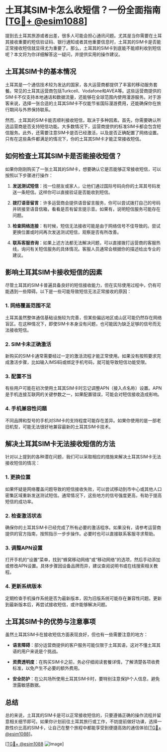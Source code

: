 # 土耳其SIM卡怎么收短信？一份全面指南[[TG💪+ @esim1088](https://t.me/s/esim1088)]

提到去土耳其旅游或者出差，很多人可能会担心通讯问题。尤其是当你需要在土耳其接收重要的短信验证码、银行通知或者其他重要信息时，土耳其的SIM卡是否能正常接收短信就显得尤为重要了。那么，土耳其的SIM卡到底能不能顺利收到短信呢？本文将为你详细解答这一疑问，并提供实用的操作建议。

## 土耳其SIM卡的基本情况

土耳其是一个通信技术较为发达的国家，各大运营商都提供了丰富的移动服务套餐。常见的土耳其运营商包括Turkcell、Vodafone和AVEA等。这些运营商提供的SIM卡不仅支持本地通话和数据流量，还能够在全球范围内使用漫游服务。对于游客来说，选择一张合适的土耳其SIM卡不仅能节省国际漫游费用，还能确保你在旅行期间与外界保持联系。

然而，土耳其的SIM卡能否顺利接收短信，取决于多种因素。首先，你需要确认所选运营商是否支持短信功能。大多数情况下，运营商提供的标准SIM卡都会包含短信服务。此外，还需要注意SIM卡是否已经激活，以及是否正确配置了网络设置。只有在这些条件都满足的情况下，你的土耳其SIM卡才能正常接收短信。

## 如何检查土耳其SIM卡是否能接收短信？

如果你刚刚购买了一张土耳其的SIM卡，想要确认它是否能够正常接收短信，可以按照以下步骤进行操作：

1. **发送测试短信**：找一位朋友或家人，让他们通过国际号码向你的土耳其号码发送一条短信。这样你可以直接验证是否能收到短信。
   
2. **拨打语音留言**：许多运营商会提供语音留言服务，你可以尝试拨打自己的号码并转接至语音信箱，看看是否有留言提示音。如果有，说明短信服务可能存在问题。

3. **检查网络连接**：有时候，短信无法接收可能是由于网络信号不佳导致的。尝试更换位置或时间再次发送测试短信，观察是否有所改善。

4. **联系客服咨询**：如果上述方法都无法解决问题，可以直接拨打运营商的客服热线，询问有关短信服务的具体情况。客服人员通常会根据你的描述给出专业的建议。

## 影响土耳其SIM卡接收短信的因素

尽管土耳其的SIM卡普遍具备良好的短信接收能力，但在实际使用过程中，仍有可能遇到一些障碍。以下是一些可能导致短信无法正常接收的原因：

### 1. 网络覆盖范围不足

土耳其虽然整体通信基础设施较为完善，但某些偏远地区或山区可能仍然存在网络盲区。在这种情况下，即使SIM卡本身没有问题，也可能因为缺乏足够的信号而无法接收短信。

### 2. SIM卡未正确激活

新购买的SIM卡通常需要经过一定的激活流程才能正常使用。如果没有按照要求完成激活步骤，比如输入IMSI码或绑定手机号码，就可能导致短信功能受限。

### 3. 配置不当

有些用户可能在初次使用土耳其SIM卡时忘记调整APN（接入点名称）设置。APN是手机连接互联网的关键参数之一，如果配置错误，可能会对短信接收造成影响。

### 4. 手机兼容性问题

不同品牌和型号的手机对SIM卡的支持程度可能存在差异。如果你使用的是一部老旧机型，可能无法很好地兼容最新的土耳其SIM卡技术。

## 解决土耳其SIM卡无法接收短信的方法

针对以上提到的各种潜在问题，我们可以采取相应的措施来解决土耳其SIM卡无法接收短信的情况：

### 1. 更换位置

如果怀疑是网络覆盖问题导致的短信接收失败，可以尝试移动到市中心或其他人口密集区域重新发送测试短信。通常情况下，这些地方的信号强度更高，有助于提高短信的成功率。

### 2. 检查激活状态

确保你的土耳其SIM卡已经完成了所有必要的激活程序。如果没有，请参考运营商提供的官方指南，按照指示一步步操作。必要时也可以直接联系客服寻求帮助。

### 3. 调整APN设置

打开手机的“设置”菜单，找到“蜂窝移动网络”或“移动网络”的选项，然后手动添加或修改APN设置。具体步骤因设备品牌而异，建议查阅说明书或在线搜索相关教程。

### 4. 更新系统版本

定期检查手机操作系统是否为最新版本，因为旧版系统可能存在兼容性问题。更新到最新版本后，再尝试接收短信，或许能够解决问题。

## 土耳其SIM卡的优势与注意事项

虽然土耳其SIM卡在接收短信方面表现良好，但也有一些需要注意的地方：

- **语言障碍**：部分运营商提供的客户服务可能仅限于土耳其语，这对不懂土耳其语的用户来说是个挑战。
  
- **资费透明度**：在购买SIM卡之前，务必仔细阅读套餐详情，了解清楚各项收费标准，以免产生不必要的额外费用。

- **安全防护**：在公共场所使用土耳其SIM卡时，要特别注意保护个人信息，避免泄露敏感数据。

## 总结

总的来说，土耳其的SIM卡是可以正常接收短信的，只要遵循正确的操作流程并留意相关细节即可。如果你计划前往土耳其旅行或工作，不妨提前做好功课，选择一款性价比高的SIM卡，让自己在整个旅程中都能享受到便捷高效的通信体验[[TG💪+ @esim1088](https://t.me/s/esim1088)]。

[[TG💪+ @esim1088](https://t.me/s/esim1088) ![Image](https://i.postimg.cc/4NQfJmqS/Snipaste-2025-05-13-00-14-12.png)]